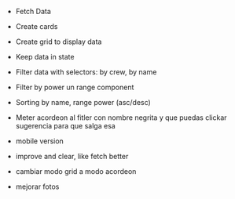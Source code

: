- Fetch Data
- Create cards
- Create grid to display data
- Keep data in state
- Filter data with selectors: by crew, by name
- Filter by power un range component
- Sorting by name, range power (asc/desc)
- Meter acordeon al fitler con nombre negrita y que puedas clickar sugerencia para que salga esa

- mobile version
- improve and clear, like fetch better

- cambiar modo grid a modo acordeon
- mejorar fotos